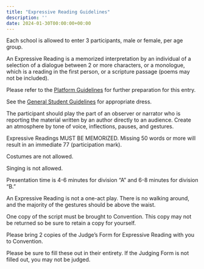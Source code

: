 ```yaml
---
title: "Expressive Reading Guidelines"
description: ''
date: 2024-01-30T00:00:00+00:00
---
```


Each school is allowed to enter 3 participants, male or female, per age group.

An Expressive Reading is a memorized interpretation by an individual of a selection of a dialogue between 2 or more characters, or a monologue, which is a reading in the first person, or a scripture passage (poems may not be included).

Please refer to the [Platform Guidelines](/student-guidelines/platform) for further preparation for this entry.

See the [General Student Guidelines](/student-guidelines) for appropriate dress.

The participant should play the part of an observer or narrator who is reporting the material written by an author directly to an audience. Create an atmosphere by tone of voice, inflections, pauses, and gestures.

Expressive Readings MUST BE MEMORIZED. Missing 50 words or more will result in an immediate 77 (participation mark).

Costumes are not allowed.

Singing is not allowed.

Presentation time is 4-6 minutes for division “A” and 6-8 minutes for division “B.”

An Expressive Reading is not a one-act play. There is no walking around, and the majority of the gestures should be above the waist.

One copy of the script must be brought to Convention. This copy may not be returned so be sure to retain a copy for yourself.

Please bring 2 copies of the Judge’s Form for Expressive Reading with you to Convention.

Please be sure to fill these out in their entirety. If the Judging Form is not filled out, you may not be judged.